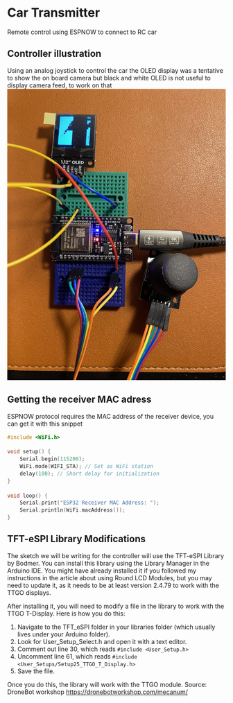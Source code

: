 # Car Transmitter

Remote control using ESPNOW to connect to RC car

## Controller illustration

Using an analog joystick to control the car the OLED display was a tentative to show the on board camera but black and
white OLED is not useful to display camera feed, to work on that  
![transmitter](./doc/transmitter.jpg)

## Getting the receiver MAC adress

ESPNOW protocol requires the MAC address of the receiver device,
you can get it with this snippet

```cpp
#include <WiFi.h>

void setup() {
    Serial.begin(115200);
    WiFi.mode(WIFI_STA); // Set as WiFi station
    delay(100); // Short delay for initialization
}

void loop() {
    Serial.print("ESP32 Receiver MAC Address: ");
    Serial.println(WiFi.macAddress());
}
```

## TFT-eSPI Library Modifications

The sketch we will be writing for the controller will use the TFT-eSPI Library by Bodmer. You can install this library
using the Library Manager in the Arduino IDE. You might have already installed it if you followed my instructions in the
article about using Round LCD Modules, but you may need to update it, as it needs to be at least version 2.4.79 to work
with the TTGO displays.

After installing it, you will need to modify a file in the library to work with the TTGO T-Display. Here is how you do
this:

1. Navigate to the TFT_eSPI folder in your libraries folder (which usually lives under your Arduino folder).
2. Look for User_Setup_Select.h and open it with a text editor.
3. Comment out line 30, which reads `#include <User_Setup.h>`
4. Uncomment line 61, which reads `#include <User_Setups/Setup25_TTGO_T_Display.h>`
5. Save the file.

Once you do this, the library will work with the TTGO module. Source: DroneBot workshop https://dronebotworkshop.com/mecanum/